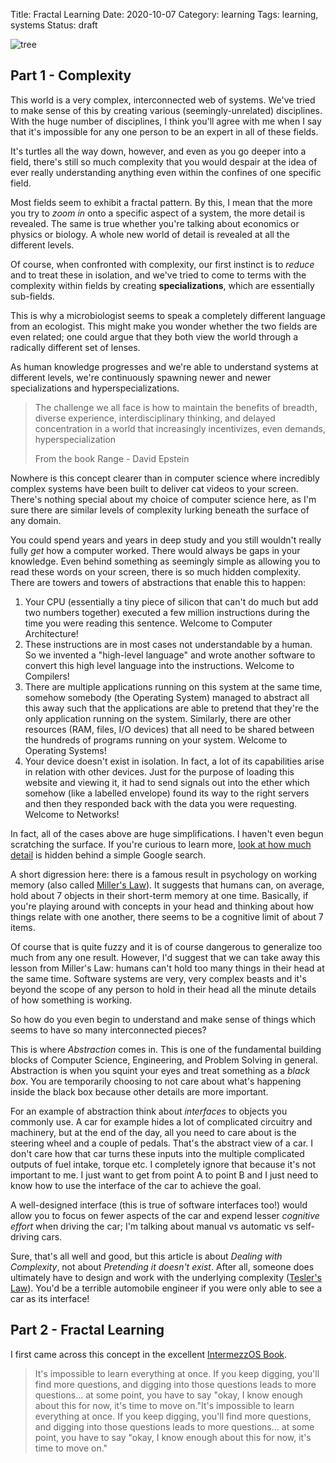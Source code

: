 Title: Fractal Learning
Date: 2020-10-07
Category: learning
Tags: learning, systems
Status: draft

![tree]({static}/images/tree.gif)

## Part 1 - Complexity

This world is a very complex, interconnected web of systems. We've tried to make sense of this by creating various (seemingly-unrelated) disciplines. With the huge number of disciplines, I think you'll agree with me when I say that it's impossible for any one person to be an expert in all of these fields.

It's turtles all the way down, however, and even as you go deeper into a field, there's still so much complexity that you would despair at the idea of ever really understanding anything even within the confines of one specific field.

Most fields seem to exhibit a fractal pattern. By this, I mean that the more you try to *zoom in* onto a specific aspect of a system, the more detail is revealed. The same is true whether you're talking about economics or physics or biology. A whole new world of detail is revealed at all the different levels.


Of course, when confronted with complexity, our first instinct is to *reduce* and to treat these in isolation, and we've tried to come to terms with the complexity within fields by creating **specializations**, which are essentially sub-fields. 

This is why a microbiologist seems to speak a completely different language from an ecologist. This might make you wonder whether the two fields are even related; one could argue that they both view the world through a radically different set of lenses.

As human knowledge progresses and we're able to understand systems at different levels, we're continuously spawning newer and newer specializations and hyperspecializations.


> The challenge we all face is how to maintain the benefits of breadth, diverse experience, interdisciplinary thinking, and delayed concentration in a world that increasingly incentivizes, even demands, hyperspecialization
>
> From the book Range - David Epstein

Nowhere is this concept clearer than in computer science where incredibly complex systems have been built to deliver cat videos to your screen. There's nothing special about my choice of computer science here, as I'm sure there are similar levels of complexity lurking beneath the surface of any domain.

You could spend years and years in deep study and you still wouldn't really fully *get* how a computer worked. There would always be gaps in your knowledge. Even behind something as seemingly simple as allowing you to read these words on your screen, there is so much hidden complexity. There are towers and towers of abstractions that enable this to happen:

1. Your CPU (essentially a tiny piece of silicon that can't do much but add two numbers together) executed a few million instructions during the time you were reading this sentence. Welcome to Computer Architecture!
2. These instructions are in most cases not understandable by a human. So we invented a "high-level language" and wrote another software to convert this high level language into the instructions. Welcome to Compilers!
3. There are multiple applications running on this system at the same time, somehow somebody (the Operating System) managed to abstract all this away such that the applications are able to pretend that they're the only application running on the system. Similarly, there are other resources (RAM, files, I/O devices) that all need to be shared between the hundreds of programs running on your system. Welcome to Operating Systems!
4. Your device doesn't exist in isolation. In fact, a lot of its capabilities arise in relation with other devices. Just for the purpose of loading this website and viewing it, it had to send signals out into the ether which somehow (like a labelled envelope) found its way to the right servers and then they responded back with the data you were requesting. Welcome to Networks!

In fact, all of the cases above are huge simplifications. I haven't even begun scratching the surface. If you're curious to learn more, [look at how much detail](https://github.com/alex/what-happens-when) is hidden behind a simple Google search.

A short digression here: there is a famous result in psychology on working memory (also called [Miller's Law](https://en.wikipedia.org/wiki/The_Magical_Number_Seven,_Plus_or_Minus_Two)). It suggests that humans can, on average, hold about 7 objects in their short-term memory at one time. Basically, if you're playing around with concepts in your head and thinking about how things relate with one another, there seems to be a cognitive limit of about 7 items.

Of course that is quite fuzzy and it is of course dangerous to generalize too much from any one result. However, I'd suggest that we can take away this lesson from Miller's Law: humans can't hold too many things in their head at the same time. Software systems are very, very complex beasts and it's beyond the scope of any person to hold in their head all the minute details of how something is working. 

So how do you even begin to understand and make sense of things which seems to have so many interconnected pieces?

This is where *Abstraction* comes in. This is one of the fundamental building blocks of Computer Science, Engineering, and Problem Solving in general. Abstraction is when you squint your eyes and treat something as a *black box*. You are temporarily choosing to not care about what's happening inside the black box because other details are more important. 

For an example of abstraction think about *interfaces* to objects you commonly use. A car for example hides a lot of complicated circuitry and machinery, but at the end of the day, all you need to care about is the steering wheel and a couple of pedals. That's the abstract view of a car. I don't care how that car turns these inputs into the multiple complicated outputs of fuel intake, torque etc. I completely ignore that because it's not important to me. I just want to get from point A to point B and I just need to know how to use the interface of the car to achieve the goal.

A well-designed interface (this is true of software interfaces too!) would allow you to focus on fewer aspects of the car and expend lesser *cognitive effort* when driving the car; I'm talking about manual vs automatic vs self-driving cars. 

Sure, that's all well and good, but this article is about *Dealing with Complexity*, not about *Pretending it doesn't exist*. After all, someone does ultimately have to design and work with the underlying complexity ([Tesler's Law](https://en.wikipedia.org/wiki/Law_of_conservation_of_complexity)). You'd be a terrible automobile engineer if you were only able to see a car as its interface!

## Part 2 - Fractal Learning

I first came across this concept in the excellent [IntermezzOS Book](https://intermezzos.github.io/book/second-edition/fractal-learning.html).

> It's impossible to learn everything at once. If you keep digging, you'll find more questions, and digging into those questions leads to more questions... at some point, you have to say "okay, I know enough about this for now, it's time to move on."It's impossible to learn everything at once. If you keep digging, you'll find more questions, and digging into those questions leads to more questions... at some point, you have to say "okay, I know enough about this for now, it's time to move on."



